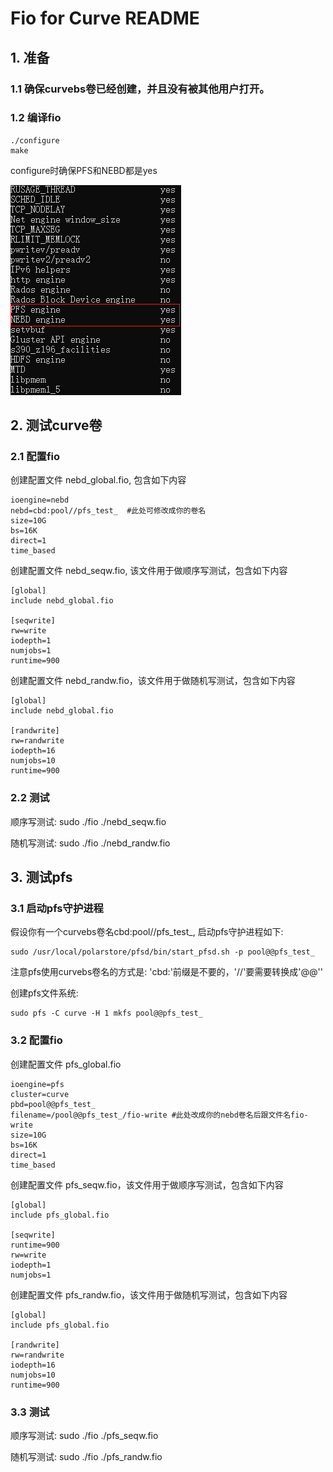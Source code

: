 # Fio for Curve README
## 1. 准备

### 1.1 确保curvebs卷已经创建，并且没有被其他用户打开。
### 1.2 编译fio
```    
./configure
make
```

configure时确保PFS和NEBD都是yes

![image](examples/config-curve.png)

## 2. 测试curve卷
### 2.1 配置fio

创建配置文件 nebd_global.fio, 包含如下内容
```
ioengine=nebd
nebd=cbd:pool//pfs_test_  #此处可修改成你的卷名
size=10G
bs=16K
direct=1
time_based
```

创建配置文件 nebd_seqw.fio, 该文件用于做顺序写测试，包含如下内容
```
[global]
include nebd_global.fio

[seqwrite]
rw=write
iodepth=1
numjobs=1
runtime=900
```

创建配置文件 nebd_randw.fio，该文件用于做随机写测试，包含如下内容
```
[global]
include nebd_global.fio

[randwrite]
rw=randwrite
iodepth=16
numjobs=10
runtime=900
```

### 2.2 测试

顺序写测试:
sudo ./fio ./nebd_seqw.fio

随机写测试:
sudo ./fio ./nebd_randw.fio

## 3. 测试pfs
### 3.1 启动pfs守护进程

假设你有一个curvebs卷名cbd:pool//pfs_test_, 启动pfs守护进程如下:

```
sudo /usr/local/polarstore/pfsd/bin/start_pfsd.sh -p pool@@pfs_test_
```
注意pfs使用curvebs卷名的方式是: 'cbd:'前缀是不要的，'//'要需要转换成'@@''

创建pfs文件系统:
```
sudo pfs -C curve -H 1 mkfs pool@@pfs_test_
```

### 3.2 配置fio
创建配置文件 pfs_global.fio
```
ioengine=pfs
cluster=curve
pbd=pool@@pfs_test_
filename=/pool@@pfs_test_/fio-write #此处改成你的nebd卷名后跟文件名fio-write
size=10G
bs=16K
direct=1
time_based
```

创建配置文件 pfs_seqw.fio，该文件用于做顺序写测试，包含如下内容
```
[global]
include pfs_global.fio

[seqwrite]
runtime=900
rw=write
iodepth=1
numjobs=1
```

创建配置文件 pfs_randw.fio，该文件用于做随机写测试，包含如下内容
```
[global]
include pfs_global.fio

[randwrite]
rw=randwrite
iodepth=16
numjobs=10
runtime=900
```
### 3.3 测试

顺序写测试:
sudo ./fio ./pfs_seqw.fio

随机写测试:
sudo ./fio ./pfs_randw.fio
